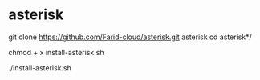 # asterisk

git clone https://github.com/Farid-cloud/asterisk.git asterisk
cd asterisk*/


chmod + x install-asterisk.sh


./install-asterisk.sh

